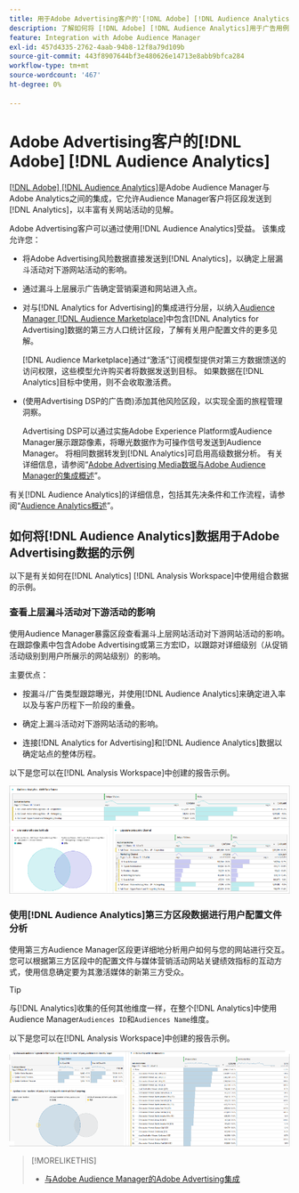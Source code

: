 ```yaml
---
title: 用于Adobe Advertising客户的'[!DNL Adobe] [!DNL Audience Analytics] '
description: 了解如何将 [!DNL Adobe] [!DNL Audience Analytics]用于广告用例
feature: Integration with Adobe Audience Manager
exl-id: 457d4335-2762-4aab-94b8-12f8a79d109b
source-git-commit: 443f8907644bf3e480626e14713e8abb9bfca284
workflow-type: tm+mt
source-wordcount: '467'
ht-degree: 0%

---
```


# Adobe Advertising客户的[!DNL Adobe] [!DNL Audience Analytics]

[[!DNL Adobe] [!DNL Audience Analytics]](https://experienceleague.adobe.com/docs/analytics/integration/audience-analytics/mc-audiences-aam.html)是Adobe Audience Manager与Adobe Analytics之间的集成，它允许Audience Manager客户将区段发送到[!DNL Analytics]，以丰富有关网站活动的见解。

Adobe Advertising客户可以通过使用[!DNL Audience Analytics]受益。 该集成允许您：

* 将Adobe Advertising风险数据直接发送到[!DNL Analytics]，以确定上层漏斗活动对下游网站活动的影响。

* 通过漏斗上层展示广告确定营销渠道和网站进入点。

* 对与[!DNL Analytics for Advertising]的集成进行分层，以纳入[Audience Manager [!DNL Audience Marketplace]](https://experienceleague.adobe.com/docs/audience-manager/user-guide/features/audience-marketplace/audience-marketplace.html)中包含[!DNL Analytics for Advertising]数据的第三方人口统计区段，了解有关用户配置文件的更多见解。

  [!DNL Audience Marketplace]通过“激活”订阅模型提供对第三方数据馈送的访问权限，这些模型允许购买者将数据发送到目标。 如果数据在[!DNL Analytics]目标中使用，则不会收取激活费。

* (使用Advertising DSP的广告商)添加其他风险区段，以实现全面的旅程管理洞察。

  Advertising DSP可以通过实施Adobe Experience Platform或Audience Manager展示跟踪像素，将曝光数据作为可操作信号发送到Audience Manager。 将相同数据转发到[!DNL Analytics]可启用高级数据分析。 有关详细信息，请参阅“[Adobe Advertising Media数据与Adobe Audience Manager的集成概述](/help/integrations/audience-manager/media-data-integration/overview.md)”。

有关[!DNL Audience Analytics]的详细信息，包括其先决条件和工作流程，请参阅“[Audience Analytics概述](https://experienceleague.adobe.com/docs/analytics/integration/audience-analytics/mc-audiences-aam.html)”。

## 如何将[!DNL Audience Analytics]数据用于Adobe Advertising数据的示例

以下是有关如何在[!DNL Analytics] [!DNL Analysis Workspace]中使用组合数据的示例。

### 查看上层漏斗活动对下游活动的影响

使用Audience Manager暴露区段查看漏斗上层网站活动对下游网站活动的影响。 在跟踪像素中包含Adobe Advertising或第三方宏ID，以跟踪对详细级别（从促销活动级别到用户所展示的网站级别）的影响。

主要优点：

* 按漏斗/广告类型跟踪曝光，并使用[!DNL Audience Analytics]来确定进入率以及与客户历程下一阶段的重叠。

* 确定上漏斗活动对下游网站活动的影响。

* 连接[!DNL Analytics for Advertising]<!-- which doesn't include the last exposure event -->和[!DNL Audience Analytics]数据<!-- (which includes the user's last exposure event) -->以确定站点的整体历程。

以下是您可以在[!DNL Analysis Workspace]中创建的报告示例。

![查看上层漏斗活动对下游网站活动的影响](/help/integrations/assets/audience-analytics-upper-funnel-exposure.png)

### 使用[!DNL Audience Analytics]第三方区段数据进行用户配置文件分析

使用第三方Audience Manager区段更详细地分析用户如何与您的网站进行交互。 您可以根据第三方区段中的配置文件与媒体营销活动网站关键绩效指标的互动方式，使用信息确定要为其激活媒体的新第三方受众。

>[!TIP]
> 与[!DNL Analytics]收集的任何其他维度一样，在整个[!DNL Analytics]中使用Audience Manager`Audiences ID`和`Audiences Name`维度。

以下是您可以在[!DNL Analysis Workspace]中创建的报告示例。

![使用第三方区段丰富用户配置文件分析](/help/integrations/assets/audience-analytics-third-party-report.png)

>[!MORELIKETHIS]
>
>* [与Adobe Audience Manager的Adobe Advertising集成](/help/integrations/audience-manager/overview.md)
